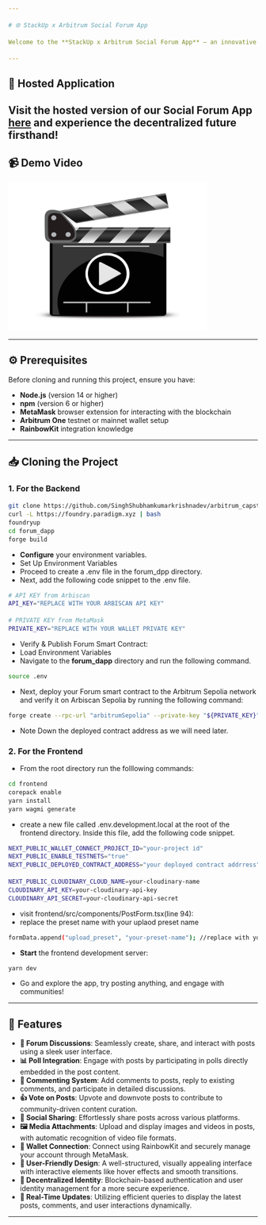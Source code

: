 ```yaml
---

# 🌐 StackUp x Arbitrum Social Forum App

Welcome to the **StackUp x Arbitrum Social Forum App** – an innovative platform bridging communities through decentralized technology. This app leverages the power of StackUp and Arbitrum to create a vibrant, secure, and interactive space for community discussions, voting, and social engagement.

---
```


## 🌟 Hosted Application

Visit the hosted version of our Social Forum App [here](https://arbitrum-capstone-Bounty.vercel.app/) and experience the decentralized future firsthand!
---

## 📹 Demo Video

<a href="https://youtu.be/1nBSi-7rAMY">
   <img src="https://github.com/SinghShubhamkumarkrishnadev/arbitrum_capstone_Bounty/blob/main/videos.png" alt="video demo" width="400" height="300">
</a>

---

## ⚙️ Prerequisites

Before cloning and running this project, ensure you have:

- **Node.js** (version 14 or higher)
- **npm** (version 6 or higher)
- **MetaMask** browser extension for interacting with the blockchain
- **Arbitrum One** testnet or mainnet wallet setup
- **RainbowKit** integration knowledge

---

## 📥 Cloning the Project

### 1. For the Backend

```bash
git clone https://github.com/SinghShubhamkumarkrishnadev/arbitrum_capstone_Bounty.git
curl -L https://foundry.paradigm.xyz | bash
foundryup
cd forum_dapp
forge build
```

- **Configure** your environment variables.
- Set Up Environment Variables
- Proceed to create a .env file in the forum_dpp directory.
- Next, add the following code snippet to the .env file.
  
```bash
# API KEY from Arbiscan
API_KEY="REPLACE WITH YOUR ARBISCAN API KEY"

# PRIVATE KEY from MetaMask
PRIVATE_KEY="REPLACE WITH YOUR WALLET PRIVATE KEY"
```

- Verify & Publish Forum Smart Contract:
- Load Environment Variables
- Navigate to the **forum_dapp** directory and run the following command.

```bash
source .env
```
- Next, deploy your Forum smart contract to the Arbitrum Sepolia network and verify it on Arbiscan Sepolia by running the following command:

```bash
forge create --rpc-url "arbitrumSepolia" --private-key "${PRIVATE_KEY}" --verifier-url "https://api-sepolia.arbiscan.io/api" -e "${API_KEY}" --verify src/Forum.sol:Forum
```
- Note Down the deployed contract address as we will need later.

### 2. For the Frontend
- From the root directory run the folllowing commands:
  
```bash
cd frontend
corepack enable
yarn install
yarn wagmi generate
```

- create a new file called .env.development.local at the root of the frontend directory. Inside this file, add the following code snippet.

```bash
NEXT_PUBLIC_WALLET_CONNECT_PROJECT_ID="your-project id"
NEXT_PUBLIC_ENABLE_TESTNETS="true"
NEXT_PUBLIC_DEPLOYED_CONTRACT_ADDRESS="your deployed contract addrress"

NEXT_PUBLIC_CLOUDINARY_CLOUD_NAME=your-cloudinary-name
CLOUDINARY_API_KEY=your-cloudinary-api-key
CLOUDINARY_API_SECRET=your-cloudinary-api-secret
```

- visit frontend/src/components/PostForm.tsx(line 94):
- replace the preset name with your uplaod preset name
  
```bash
formData.append("upload_preset", "your-preset-name"); //replace with your upload preset
```
- **Start** the frontend development server:

```bash
yarn dev
```
- Go and explore the app, try posting anything, and engage with communities!

---

## 🚀 Features

- **📝 Forum Discussions**: Seamlessly create, share, and interact with posts using a sleek user interface.
- **📊 Poll Integration**: Engage with posts by participating in polls directly embedded in the post content.
- **💬 Commenting System**: Add comments to posts, reply to existing comments, and participate in detailed discussions.
- **👍 Vote on Posts**: Upvote and downvote posts to contribute to community-driven content curation.
- **🔗 Social Sharing**: Effortlessly share posts across various platforms.
- **🖼️ Media Attachments**: Upload and display images and videos in posts, with automatic recognition of video file formats.
- **🌈 Wallet Connection**: Connect using RainbowKit and securely manage your account through MetaMask.
- **🎨 User-Friendly Design**: A well-structured, visually appealing interface with interactive elements like hover effects and smooth transitions.
- **🤝 Decentralized Identity**: Blockchain-based authentication and user identity management for a more secure experience.
- **📡 Real-Time Updates**: Utilizing efficient queries to display the latest posts, comments, and user interactions dynamically.

---
